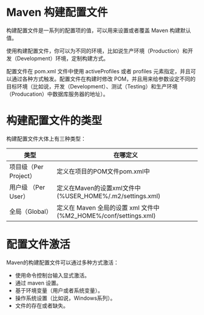 # Maven 构建配置文件
构建配置文件是一系列的配置项的值，可以用来设置或者覆盖 Maven 构建默认值。

使用构建配置文件，你可以为不同的环境，比如说生产环境（Production）和开发（Development）环境，定制构建方式。

配置文件在 pom.xml 文件中使用 activeProfiles 或者 profiles 元素指定，并且可以通过各种方式触发。配置文件在构建时修改 POM，并且用来给参数设定不同的目标环境（比如说，开发（Development）、测试（Testing）和生产环境（Producation）中数据库服务器的地址）。

# 构建配置文件的类型
构建配置文件大体上有三种类型：

|类型					|在哪定义															|
|--	|--	|
|项目级（Per Project）	|定义在项目的POM文件pom.xml中										|
|用户级 （Per User）		|定义在Maven的设置xml文件中 (%USER_HOME%/.m2/settings.xml)			|
|全局（Global）			|定义在 Maven 全局的设置 xml 文件中 (%M2_HOME%/conf/settings.xml)	|

# 配置文件激活
Maven的构建配置文件可以通过多种方式激活：
- 使用命令控制台输入显式激活。
- 通过 maven 设置。
- 基于环境变量（用户或者系统变量）。
- 操作系统设置（比如说，Windows系列）。
- 文件的存在或者缺失。